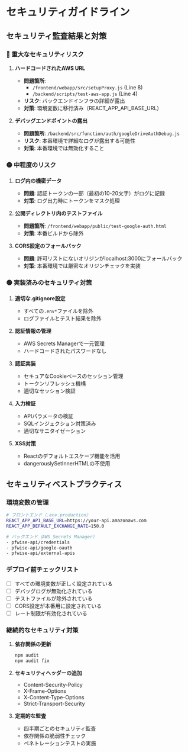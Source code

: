 # セキュリティガイドライン

## セキュリティ監査結果と対策

### 🔴 重大なセキュリティリスク

1. **ハードコードされたAWS URL**
   - **問題箇所**: 
     - `/frontend/webapp/src/setupProxy.js` (Line 8)
     - `/backend/scripts/test-aws-app.js` (Line 4)
   - **リスク**: バックエンドインフラの詳細が露出
   - **対策**: 環境変数に移行済み（REACT_APP_API_BASE_URL）

2. **デバッグエンドポイントの露出**
   - **問題箇所**: `/backend/src/function/auth/googleDriveAuthDebug.js`
   - **リスク**: 本番環境で詳細なログが露出する可能性
   - **対策**: 本番環境では無効化すること

### 🟡 中程度のリスク

1. **ログ内の機密データ**
   - **問題**: 認証トークンの一部（最初の10-20文字）がログに記録
   - **対策**: ログ出力時にトークンをマスク処理

2. **公開ディレクトリ内のテストファイル**
   - **問題箇所**: `/frontend/webapp/public/test-google-auth.html`
   - **対策**: 本番ビルドから除外

3. **CORS設定のフォールバック**
   - **問題**: 許可リストにないオリジンがlocalhost:3000にフォールバック
   - **対策**: 本番環境では厳密なオリジンチェックを実装

### 🟢 実装済みのセキュリティ対策

1. **適切な.gitignore設定**
   - すべての`.env*`ファイルを除外
   - ログファイルとテスト結果を除外

2. **認証情報の管理**
   - AWS Secrets Managerで一元管理
   - ハードコードされたパスワードなし

3. **認証実装**
   - セキュアなCookieベースのセッション管理
   - トークンリフレッシュ機構
   - 適切なセッション検証

4. **入力検証**
   - APIパラメータの検証
   - SQLインジェクション対策済み
   - 適切なサニタイゼーション

5. **XSS対策**
   - Reactのデフォルトエスケープ機能を活用
   - dangerouslySetInnerHTMLの不使用

## セキュリティベストプラクティス

### 環境変数の管理

```bash
# フロントエンド（.env.production）
REACT_APP_API_BASE_URL=https://your-api.amazonaws.com
REACT_APP_DEFAULT_EXCHANGE_RATE=150.0

# バックエンド（AWS Secrets Manager）
- pfwise-api/credentials
- pfwise-api/google-oauth
- pfwise-api/external-apis
```

### デプロイ前チェックリスト

- [ ] すべての環境変数が正しく設定されている
- [ ] デバッグログが無効化されている
- [ ] テストファイルが除外されている
- [ ] CORS設定が本番用に設定されている
- [ ] レート制限が有効化されている

### 継続的なセキュリティ対策

1. **依存関係の更新**
   ```bash
   npm audit
   npm audit fix
   ```

2. **セキュリティヘッダーの追加**
   - Content-Security-Policy
   - X-Frame-Options
   - X-Content-Type-Options
   - Strict-Transport-Security

3. **定期的な監査**
   - 四半期ごとのセキュリティ監査
   - 依存関係の脆弱性チェック
   - ペネトレーションテストの実施
